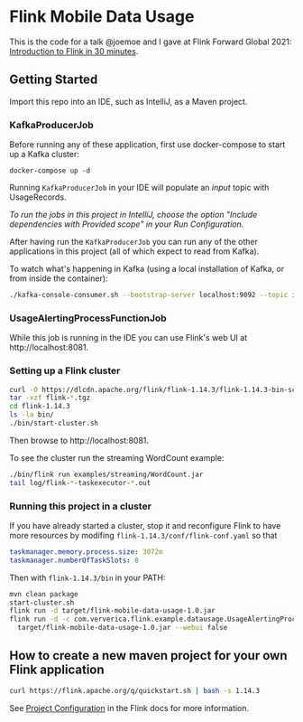 <!--
Licensed to the Apache Software Foundation (ASF) under one
or more contributor license agreements.  See the NOTICE file
distributed with this work for additional information
regarding copyright ownership.  The ASF licenses this file
to you under the Apache License, Version 2.0 (the
"License"); you may not use this file except in compliance
with the License.  You may obtain a copy of the License at

  http://www.apache.org/licenses/LICENSE-2.0

Unless required by applicable law or agreed to in writing,
software distributed under the License is distributed on an
"AS IS" BASIS, WITHOUT WARRANTIES OR CONDITIONS OF ANY
KIND, either express or implied.  See the License for the
specific language governing permissions and limitations
under the License.
-->

# Flink Mobile Data Usage

This is the code for a talk @joemoe and I gave at Flink Forward Global 2021: [Introduction to Flink in 30 minutes](https://www.youtube.com/watch?v=RCP9-HdId9w).

## Getting Started

Import this repo into an IDE, such as IntelliJ, as a Maven project.

### KafkaProducerJob

Before running any of these application, first use docker-compose to start
up a Kafka cluster:

```
docker-compose up -d
```

Running `KafkaProducerJob` in your IDE will populate an _input_ topic with UsageRecords.

_To run the jobs in this project in IntelliJ, choose the option
"Include dependencies with Provided scope" in your Run Configuration._

After having run the `KafkaProducerJob` you can run any of the other applications
in this project (all of which expect to read from Kafka).

To watch what's happening in Kafka (using a local installation of Kafka, or
from inside the container):

```bash
./kafka-console-consumer.sh --bootstrap-server localhost:9092 --topic input --property print.timestamp=true
```

### UsageAlertingProcessFunctionJob

While this job is running in the IDE you can use Flink's web UI at http://localhost:8081.

### Setting up a Flink cluster

```bash
curl -O https://dlcdn.apache.org/flink/flink-1.14.3/flink-1.14.3-bin-scala_2.12.tgz
tar -xzf flink-*.tgz
cd flink-1.14.3
ls -la bin/
./bin/start-cluster.sh
```

Then browse to http://localhost:8081.

To see the cluster run the streaming WordCount example:

```bash
./bin/flink run examples/streaming/WordCount.jar
tail log/flink-*-taskexecutor-*.out
```

### Running this project in a cluster

If you have already started a cluster, stop it and reconfigure Flink to have more resources
by modifing `flink-1.14.3/conf/flink-conf.yaml` so that

```yaml
taskmanager.memory.process.size: 3072m
taskmanager.numberOfTaskSlots: 8
```

Then with `flink-1.14.3/bin` in your PATH:

```bash
mvn clean package
start-cluster.sh
flink run -d target/flink-mobile-data-usage-1.0.jar
flink run -d -c com.ververica.flink.example.datausage.UsageAlertingProcessFunctionJob \
  target/flink-mobile-data-usage-1.0.jar --webui false
```

## How to create a new maven project for your own Flink application

```bash
curl https://flink.apache.org/q/quickstart.sh | bash -s 1.14.3
```

See [Project Configuration](https://nightlies.apache.org/flink/flink-docs-stable/docs/dev/datastream/project-configuration) in the Flink docs for more information.
